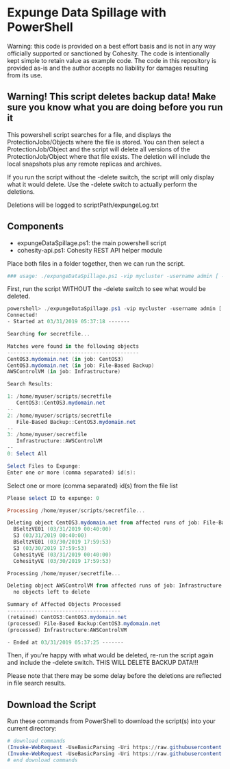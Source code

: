 # Expunge Data Spillage with PowerShell

Warning: this code is provided on a best effort basis and is not in any way officially supported or sanctioned by Cohesity. The code is intentionally kept simple to retain value as example code. The code in this repository is provided as-is and the author accepts no liability for damages resulting from its use.

## Warning! This script deletes backup data! Make sure you know what you are doing before you run it

This powershell script searches for a file, and displays the ProtectionJobs/Objects where the file is stored. You can then select a ProtectionJob/Object and the script will delete all versions of the ProtectionJob/Object where that file exists. The deletion will include the local snapshots plus any remote replicas and archives.

If you run the script without the -delete switch, the script will only display what it would delete. Use the -delete switch to actually perform the deletions.

Deletions will be logged to scriptPath/expungeLog.txt

## Components

* expungeDataSpillage.ps1: the main powershell script
* cohesity-api.ps1: Cohesity REST API helper module

Place both files in a folder together, then we can run the script.

```powershell
### usage: ./expungeDataSpillage.ps1 -vip mycluster -username admin [ -domain local ] -search 'partial/filepath' [ -delete ]
```

First, run the script WITHOUT the -delete switch to see what would be deleted.

```powershell
powershell> ./expungeDataSpillage.ps1 -vip mycluster -username admin [ -domain mydomain ] -search 'secretfile'
Connected!
- Started at 03/31/2019 05:37:18 -------

Searching for secretfile...

Matches were found in the following objects
-------------------------------------------
CentOS3.mydomain.net (in job: CentOS3)
CentOS3.mydomain.net (in job: File-Based Backup)
AWSControlVM (in job: Infrastructure)

Search Results:

1: /home/myuser/scripts/secretfile
   CentOS3::CentOS3.mydomain.net
--
2: /home/myuser/scripts/secretfile
   File-Based Backup::CentOS3.mydomain.net
--
3: /home/myuser/secretfile
   Infrastructure::AWSControlVM
--
0: Select All

Select Files to Expunge:
Enter one or more (comma separated) id(s):
```

Select one or more (comma separated) id(s) from the file list

```powershell
Please select ID to expunge: 0

Processing /home/myuser/scripts/secretfile...

Deleting object CentOS3.mydomain.net from affected runs of job: File-Based Backup
  BSeltzVE01 (03/31/2019 00:40:00)
  S3 (03/31/2019 00:40:00)
  BSeltzVE01 (03/30/2019 17:59:53)
  S3 (03/30/2019 17:59:53)
  CohesityVE (03/31/2019 00:40:00)
  CohesityVE (03/30/2019 17:59:53)

Processing /home/myuser/secretfile...

Deleting object AWSControlVM from affected runs of job: Infrastructure
  no objects left to delete

Summary of Affected Objects Processed
-------------------------------------
(retained) CentOS3:CentOS3.mydomain.net
(processed) File-Based Backup:CentOS3.mydomain.net
(processed) Infrastructure:AWSControlVM

- Ended at 03/31/2019 05:37:25 -------
```

Then, if you're happy with what would be deleted, re-run the script again and include the -delete switch. THIS WILL DELETE BACKUP DATA!!!

Please note that there may be some delay before the deletions are reflected in file search results.

## Download the Script

Run these commands from PowerShell to download the script(s) into your current directory:

```powershell
# download commands
(Invoke-WebRequest -UseBasicParsing -Uri https://raw.githubusercontent.com/bseltz-cohesity/scripts/master/powershell/expungeDataSpillage/expungeDataSpillage.ps1).content | Out-File expungeDataSpillage.ps1; (Get-Content expungeDataSpillage.ps1) | Set-Content expungeDataSpillage.ps1
(Invoke-WebRequest -UseBasicParsing -Uri https://raw.githubusercontent.com/bseltz-cohesity/scripts/master/powershell/cohesity-api/cohesity-api.ps1).content | Out-File cohesity-api.ps1; (Get-Content cohesity-api.ps1) | Set-Content cohesity-api.ps1
# end download commands
```
